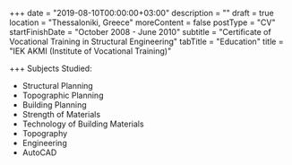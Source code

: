 +++
date = "2019-08-10T00:00:00+03:00"
description = ""
draft = true
location = "Thessaloniki, Greece"
moreContent = false
postType = "CV"
startFinishDate = "October 2008 - June 2010"
subtitle = "Certificate of Vocational Training in Structural Engineering"
tabTitle = "Education"
title = "IEK AKMI (Institute of Vocational Training)"

+++
Subjects Studied:

* Structural Planning 
* Topographic Planning 
* Building Planning 
* Strength of Materials 
* Technology of Building Materials
* Topography
* Engineering
* AutoCAD